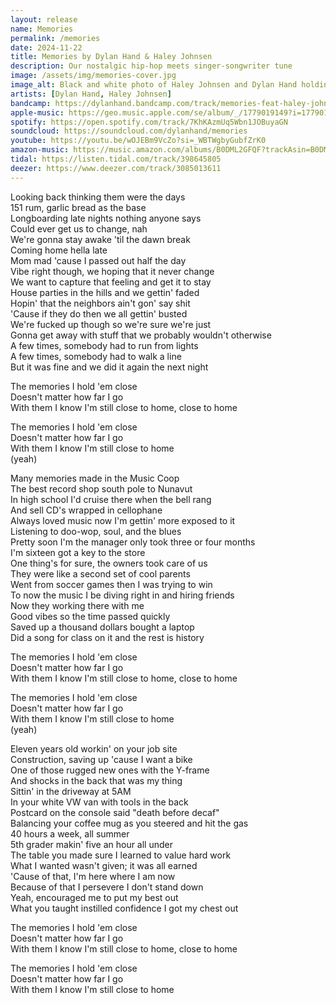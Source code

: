 ```yaml
---
layout: release
name: Memories
permalink: /memories
date: 2024-11-22
title: Memories by Dylan Hand & Haley Johnsen
description: Our nostalgic hip-hop meets singer-songwriter tune
image: /assets/img/memories-cover.jpg
image_alt: Black and white photo of Haley Johnsen and Dylan Hand holding color poloroid pictures of each other in front of a wooden background
artists: [Dylan Hand, Haley Johnsen]
bandcamp: https://dylanhand.bandcamp.com/track/memories-feat-haley-johnsen
apple-music: https://geo.music.apple.com/se/album/_/1779019149?i=1779019150&mt=1&app=music&ls=1&at=1000lHKX&ct=odesli_http&itscg=30200&itsct=odsl_m
spotify: https://open.spotify.com/track/7KhKAzmUq5Wbn1JOBuyaGN
soundcloud: https://soundcloud.com/dylanhand/memories
youtube: https://youtu.be/wOJEBm9VcZo?si=_WBTWgbyGubfZrK0
amazon-music: https://music.amazon.com/albums/B0DML2GFQF?trackAsin=B0DMLF2XHH
tidal: https://listen.tidal.com/track/398645805
deezer: https://www.deezer.com/track/3085013611
---
```

Looking back thinking them were the days  
151 rum, garlic bread as the base  
Longboarding late nights nothing anyone says  
Could ever get us to change, nah  
We're gonna stay awake 'til the dawn break  
Coming home hella late  
Mom mad 'cause I passed out half the day  
Vibe right though, we hoping that it never change  
We want to capture that feeling and get it to stay  
House parties in the hills and we gettin' faded  
Hopin' that the neighbors ain't gon' say shit  
'Cause if they do then we all gettin' busted  
We're fucked up though so we're sure we're just  
Gonna get away with stuff that we probably wouldn't otherwise  
A few times, somebody had to run from lights  
A few times, somebody had to walk a line  
But it was fine and we did it again the next night  
  
The memories I hold 'em close  
Doesn't matter how far I go  
With them I know I'm still close to home, close to home  
  
The memories I hold 'em close  
Doesn't matter how far I go  
With them I know I'm still close to home  
(yeah)  
  
Many memories made in the Music Coop  
The best record shop south pole to Nunavut  
In high school I'd cruise there when the bell rang  
And sell CD's wrapped in cellophane  
Always loved music now I'm gettin' more exposed to it  
Listening to doo-wop, soul, and the blues  
Pretty soon I'm the manager only took three or four months  
I'm sixteen got a key to the store  
One thing's for sure, the owners took care of us  
They were like a second set of cool parents  
Went from soccer games then I was trying to win  
To now the music I be diving right in and hiring friends  
Now they working there with me  
Good vibes so the time passed quickly  
Saved up a thousand dollars bought a laptop  
Did a song for class on it and the rest is history  
  
The memories I hold 'em close  
Doesn't matter how far I go  
With them I know I'm still close to home, close to home  
  
The memories I hold 'em close  
Doesn't matter how far I go  
With them I know I'm still close to home  
(yeah)  
  
Eleven years old workin' on your job site  
Construction, saving up 'cause I want a bike  
One of those rugged new ones with the Y-frame  
And shocks in the back that was my thing  
Sittin' in the driveway at 5AM  
In your white VW van with tools in the back  
Postcard on the console said "death before decaf"  
Balancing your coffee mug as you steered and hit the gas  
40 hours a week, all summer  
5th grader makin' five an hour all under  
The table you made sure I learned to value hard work  
What I wanted wasn't given; it was all earned  
'Cause of that, I'm here where I am now  
Because of that I persevere I don't stand down  
Yeah, encouraged me to put my best out  
What you taught instilled confidence I got my chest out  
  
The memories I hold 'em close  
Doesn't matter how far I go  
With them I know I'm still close to home, close to home  
  
The memories I hold 'em close  
Doesn't matter how far I go  
With them I know I'm still close to home  